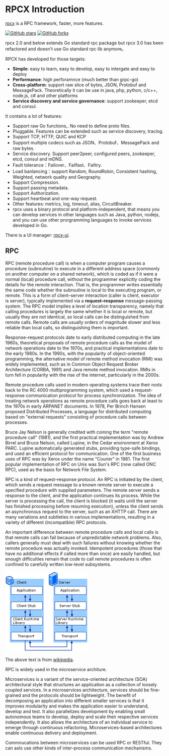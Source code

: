 # RPCX Introduction

[rpcx](http://rpcx.site) is a RPC framework, faster, more features.

[![GitHub stars](https://img.shields.io/github/stars/smallnest/rpcx.svg?style=social&logo=github&label=Stars)](https://github.com/smallnest/rpcx)  [![GitHub forks](https://img.shields.io/github/forks/smallnest/rpcx.svg?style=social&logo=github&label=Fork)](https://github.com/smallnest/rpcx)

rpcx 2.0 and below extends Go standard rpc package but rpcx 3.0 has been refactored and doesn't use Go standard rpc lib anymore。

RPCX has developed for those targets:

* **Simple**: easy to learn, easy to develop, easy to intergate and easy to deploy
* **Performance**: high perforamnce \(much better than grpc-go\)
* **Cross-platform**: support raw slice of bytes, JSON, Protobuf and MessagePack. Theoretically it can be use in java, php, python, c/c++, node.js, c\# and other platforms
* **Service discovery and service governance**: support zookeeper, etcd and consul.

It contains a lot of features:

* Support raw Go functions,. No need to define proto files.
* Pluggable. Features can be extended such as service discovery, tracing.
* Support TCP, HTTP, QUIC and KCP
* Support multiple codecs such as JSON、Protobuf、MessagePack and raw bytes.
* Service discovery. Support peer2peer, configured peers, zookeeper, etcd, consul and mDNS.
* Fault tolerance：Failover、Failfast、Failtry.
* Load banlancing：support Random, RoundRobin, Consistent hashing, Weighted, network quality and Geography.
* Support Compression.
* Support passing metadata.
* Support Authorization.
* Support heartbeat and one-way request.
* Other features: metrics, log, timeout, alias, CircuitBreaker.
* rpcx uses a binary protocol and platform-independent, that means you can develop services in other languages such as Java, python, nodejs, and you can use other prorgramming languages to invoke services developed in Go.

There is a UI manager: [rpcx-ui](https://github.com/smallnest/rpcx-ui).

## RPC

RPC \(remote procedure call\) is when a computer program causes a procedure \(subroutine\) to execute in a different address space \(commonly on another computer on a shared network\), which is coded as if it were a normal \(local\) procedure call, without the programmer explicitly coding the details for the remote interaction. That is, the programmer writes essentially the same code whether the subroutine is local to the executing program, or remote. This is a form of client–server interaction \(caller is client, executor is server\), typically implemented via a **request–response** message-passing system.  The RPC model implies a level of location transparency, namely that calling procedures is largely the same whether it is local or remote, but usually they are not identical, so local calls can be distinguished from remote calls. Remote calls are usually orders of magnitude slower and less reliable than local calls, so distinguishing them is important.

Response–request protocols date to early distributed computing in the late 1960s, theoretical proposals of remote procedure calls as the model of network operations date to the 1970s, and practical implementations date to the early 1980s. In the 1990s, with the popularity of object-oriented programming, the alternative model of remote method invocation \(RMI\) was widely implemented, such as in Common Object Request Broker Architecture \(CORBA, 1991\) and Java remote method invocation. RMIs in turn fell in popularity with the rise of the internet, particularly in the 2000s.

Remote procedure calls used in modern operating systems trace their roots back to the RC 4000 multiprogramming system, which used a request-response communication protocol for process synchronization. The idea of treating network operations as remote procedure calls goes back at least to the 1970s in early ARPANET documents. In 1978, Per Brinch Hansen proposed Distributed Processes, a language for distributed computing based on "external requests" consisting of procedure calls between processes.

Bruce Jay Nelson is generally credited with coining the term "remote procedure call" \(1981\), and the first practical implementation was by Andrew Birrel and Bruce Nelson, called Lupine, in the Cedar environment at Xerox PARC. Lupine automatically generated stubs, providing type-safe bindings, and used an efficient protocol for communication. One of the first business uses of RPC was by Xerox under the name "Courier" in 1981. The first popular implementation of RPC on Unix was Sun's RPC \(now called ONC RPC\), used as the basis for Network File System.

RPC is a kind of request–response protocol. An RPC is initiated by the client, which sends a request message to a known remote server to execute a specified procedure with supplied parameters. The remote server sends a response to the client, and the application continues its process. While the server is processing the call, the client is blocked \(it waits until the server has finished processing before resuming execution\), unless the client sends an asynchronous request to the server, such as an XHTTP call. There are many variations and subtleties in various implementations, resulting in a variety of different \(incompatible\) RPC protocols.

An important difference between remote procedure calls and local calls is that remote calls can fail because of unpredictable network problems. Also, callers generally must deal with such failures without knowing whether the remote procedure was actually invoked. Idempotent procedures \(those that have no additional effects if called more than once\) are easily handled, but enough difficulties remain that code to call remote procedures is often confined to carefully written low-level subsystems.

![from microsoft](RPC.gif "from microsoft")

The above text is from [wikipedia](https://en.wikipedia.org/wiki/RPC).

RPC is widely used in the microservice architure.

Microservices is a variant of the service-oriented architecture \(SOA\) architectural style that structures an application as a collection of loosely coupled services. In a microservices architecture, services should be fine-grained and the protocols should be lightweight. The benefit of decomposing an application into different smaller services is that it improves modularity and makes the application easier to understand, develop and test. It also parallelizes development by enabling small autonomous teams to develop, deploy and scale their respective services independently. It also allows the architecture of an individual service to emerge through continuous refactoring. Microservices-based architectures enable continuous delivery and deployment.

Commnucations between microservices can be used RPC or RESTful. They can aslo use other kinds of inter-process communication mechanisms.

